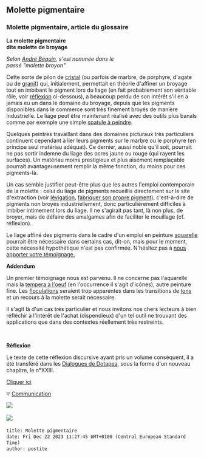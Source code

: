 ## Molette pigmentaire
### Molette pigmentaire, article du glossaire
 **La molette pigmentaire  
dite molette de broyage**

_Selon [André Béguin](livres.html#beguin), s'est nommée dans le  
passé "molette broyon"_

Cette sorte de pilon de [cristal](cristal.html) (ou parfois de marbre, de porphyre, d'agate ou de [granit](granit.html)) qui, initialement, permettait en théorie d'affiner un broyage tout en imbibant le pigment lors du liage (en fait probablement son véritable rôle, voir [réflexion](molette.html#reflexion) ci-dessous), a beaucoup perdu de son intérêt s'il en a jamais eu un dans le domaine du broyage, depuis que les pigments disponibles dans le commerce sont très finement broyés de manière industrielle. Le liage peut être maintenant réalisé avec des outils plus banals comme par exemple une simple [spatule à peindre](couteauouspatule.html).

Quelques peintres travaillant dans des domaines picturaux très particuliers continuent cependant à lier leurs pigments sur le marbre ou le porphyre (en principe seul matériau adéquat). Ce dernier, aussi noble qu'il soit, pourrait ne pas sortir indemne du liage des ocres jaune ou rouge (qui rayent les surfaces). Un matériau moins prestigieux et plus aisément remplaçable pourrait avantageusement remplir la même fonction, du moins pour ces pigments-là.

Un cas semble justifier peut-être plus que les autres l'emploi contemporain de la molette : celui du liage de pigments recueillis directement sur le site d'extraction (voir [lévigation](terresjaunes.html#levigation), [fabriquer son propre pigment](terrespigments.html#fabriquersonproprepigment)), c'est-à-dire de pigments non broyés industriellement, donc particulièrement difficiles à imbiber intimement lors du liage. Il ne s'agirait pas tant, là non plus, de broyer, mais de défaire des amalgames afin de faciliter le mouillage (cf. réflexion).

Le liage affiné des pigments dans le cadre d'un emploi en peinture [aquarelle](gommearabaquar.html) pourrait être nécessaire dans certains cas, dit-on, mais pour le moment, cette nécessité hypothétique n'est pas confirmée. N'hésitez pas à [nous apporter votre témoignage.](ecrire.html)

**Addendum**

Un premier témoignage nous est parvenu. Il ne concerne pas l'aquarelle mais la [tempera à l'oeuf](oeuf.html) (en l'occurrence il s'agit d'icônes), autre peinture fine. Les [floculations](floculation.html) seraient trop apparentes dans les transitions de [tons](ton.html) et un recours à la molette serait nécessaire.

Il s'agit là d'un cas très particulier et nous invitons nos chers lecteurs à bien réfléchir à l'intérêt de l'achat (dispendieux) d'un tel outil ne trouvant des applications que dans des contextes réellement très restreints.

 

**Réflexion**

Le texte de cette réflexion discursive ayant pris un volume conséquent, il a été transféré dans les [Dialogues de Dotapea](dialoguesdotapea.html), sous la forme d'un nouveau chapitre, le n°XXIII.

[Cliquer ici](chap23molette.html)



![](images/flechebas.gif) [Communication](http://www.artrealite.com/annonceurs.htm) 

[![](https://cbonvin.fr/sites/regie.artrealite.com/visuels/campagne1.png)](index-2.html#20131014)

![](https://cbonvin.fr/sites/regie.artrealite.com/visuels/campagne2.png)
```
title: Molette pigmentaire
date: Fri Dec 22 2023 11:27:45 GMT+0100 (Central European Standard Time)
author: postite
```
